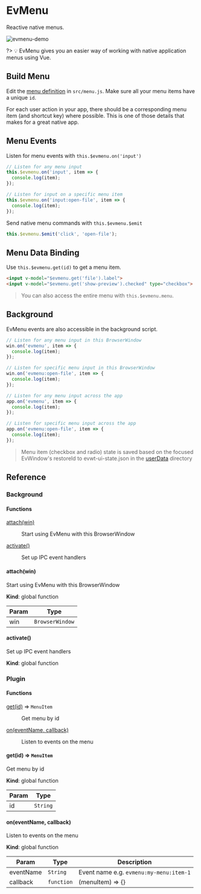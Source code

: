 # EvMenu

Reactive native menus.

![evmenu-demo](https://user-images.githubusercontent.com/611996/89112631-2654df00-d42b-11ea-8f7a-eec2c9ab4e83.gif)

?> 💡 EvMenu gives you an easier way of working with native application menus using Vue.

## Build Menu

Edit the [menu definition](https://www.electronjs.org/docs/api/menu#main-process) in `src/menu.js`. Make sure all your menu items have a unique `id`.

For each user action in your app, there should be a corresponding menu item (and shortcut key) where possible. This is one of those details that makes for a great native app.

## Menu Events

Listen for menu events with `this.$evmenu.on('input')`

```js
// Listen for any menu input
this.$evmenu.on('input', item => {
  console.log(item);
});

// Listen for input on a specific menu item
this.$evmenu.on('input:open-file', item => {
  console.log(item);
});
```

Send native menu commands with `this.$evmenu.$emit`

```js
this.$evmenu.$emit('click', 'open-file');
```

## Menu Data Binding

Use `this.$evmenu.get(id)` to get a menu item.

```html
<input v-model="$evmenu.get('file').label">
<input v-model="$evmenu.get('show-preview').checked" type="checkbox">
```

> You can also access the entire menu with `this.$evmenu.menu`.

## Background

EvMenu events are also accessible in the background script.

```js
// Listen for any menu input in this BrowserWindow
win.on('evmenu', item => {
  console.log(item);
});

// Listen for specific menu input in this BrowserWindow
win.on('evmenu:open-file', item => {
  console.log(item);
});
```

```js
// Listen for any menu input across the app
app.on('evmenu', item => {
  console.log(item);
});

// Listen for specific menu input across the app
app.on('evmenu:open-file', item => {
  console.log(item);
});
```

> Menu item (checkbox and radio) state is saved based on the focused EvWindow's restoreId to evwt-ui-state.json in the [userData](https://www.electronjs.org/docs/api/app#appgetpathname) directory




## Reference
### Background

#### Functions

<dl>
<dt><a href="#attach">attach(win)</a></dt>
<dd><p>Start using EvMenu with this BrowserWindow</p>
</dd>
<dt><a href="#activate">activate()</a></dt>
<dd><p>Set up IPC event handlers</p>
</dd>
</dl>

<a name="attach"></a>

#### attach(win)
Start using EvMenu with this BrowserWindow

**Kind**: global function  

| Param | Type |
| --- | --- |
| win | <code>BrowserWindow</code> | 

<a name="activate"></a>

#### activate()
Set up IPC event handlers

**Kind**: global function  


### Plugin

#### Functions

<dl>
<dt><a href="#get">get(id)</a> ⇒ <code>MenuItem</code></dt>
<dd><p>Get menu by id</p>
</dd>
<dt><a href="#on">on(eventName, callback)</a></dt>
<dd><p>Listen to events on the menu</p>
</dd>
</dl>

<a name="get"></a>

#### get(id) ⇒ <code>MenuItem</code>
Get menu by id

**Kind**: global function  

| Param | Type |
| --- | --- |
| id | <code>String</code> | 

<a name="on"></a>

#### on(eventName, callback)
Listen to events on the menu

**Kind**: global function  

| Param | Type | Description |
| --- | --- | --- |
| eventName | <code>String</code> | Event name e.g. `evmenu:my-menu:item-1` |
| callback | <code>function</code> | (menuItem) => {} |

